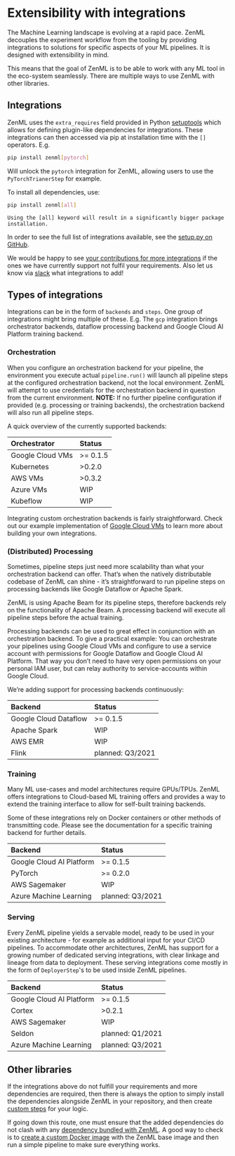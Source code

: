 # Extensibility with integrations
The Machine Learning landscape is evolving at a rapid pace. ZenML decouples the experiment workflow from the tooling by providing integrations 
to solutions for specific aspects of your ML pipelines. It is designed with extensibility in mind. 

This means that the goal of ZenML is to be able to work with any 
ML tool in the eco-system seamlessly. There are multiple ways to use ZenML with other libraries.

## Integrations
ZenML uses the `extra_requires` field provided in Python [setuptools](https://setuptools.readthedocs.io/en/latest/setuptools.html) 
which allows for defining plugin-like dependencies for integrations. These integrations can then accessed via pip at installation time 
with the `[]` operators. E.g.

```bash
pip install zenml[pytorch]
```

Will unlock the `pytorch` integration for ZenML, allowing users to use the `PyTorchTrianerStep` for example.

To install all dependencies, use:

```bash
pip install zenml[all]
```

```{warning}
Using the [all] keyword will result in a significantly bigger package installation.
```

In order to see the full list of integrations available, see the [setup.py on GitHub](https://github.com/maiot-io/zenml/blob/main/setup.py).

We would be happy to see [your contributions for more integrations](https://github.com/maiot-io/zenml/) if the ones we have currently support 
not fulfil your requirements. Also let us know via [slack](https://zenml.io/slack-invite) what integrations to add!

## Types of integrations
Integrations can be in the form of `backends` and `steps`. One group of integrations might bring multiple of these. 
E.g. The `gcp` integration brings orchestrator backends, dataflow processing backend and Google Cloud AI Platform training 
backend.

### Orchestration
When you configure an orchestration backend for your pipeline, the environment you execute actual `pipeline.run()` will launch all pipeline steps at the configured orchestration backend, not the local environment. ZenML will attempt to use credentials for the orchestration backend in question from the current environment. **NOTE:** If no further pipeline configuration if provided \(e.g. processing or training backends\), the orchestration backend will also run all pipeline steps.

A quick overview of the currently supported backends:

| **Orchestrator** | **Status** |
| :--- | :--- |
| Google Cloud VMs | &gt;= 0.1.5 |
| Kubernetes | &gt;0.2.0 |
| AWS VMs | &gt;0.3.2 |
| Azure VMs | WIP |
| Kubeflow | WIP |

Integrating custom orchestration backends is fairly straightforward. Check out our example implementation of [Google Cloud VMs](../tutorials/running-a-pipeline-on-a-google-cloud-vm.md) to learn more about building your own integrations.

### (Distributed) Processing

Sometimes, pipeline steps just need more scalability than what your orchestration backend can offer. That’s when the natively distributable codebase of ZenML can shine - it’s straightforward to run pipeline steps on processing backends like Google Dataflow or Apache Spark.

ZenML is using Apache Beam for its pipeline steps, therefore backends rely on the functionality of Apache Beam. A processing backend will execute all pipeline steps before the actual training.

Processing backends can be used to great effect in conjunction with an orchestration backend. To give a practical example: You can orchestrate your pipelines using Google Cloud VMs and configure to use a service account with permissions for Google Dataflow and Google Cloud AI Platform. That way you don’t need to have very open permissions on your personal IAM user, but can relay authority to service-accounts within Google Cloud.

We’re adding support for processing backends continuously:

| **Backend** | **Status** |
| :--- | :--- |
| Google Cloud Dataflow | &gt;= 0.1.5 |
| Apache Spark | WIP |
| AWS EMR | WIP |
| Flink | planned: Q3/2021 |

### Training

Many ML use-cases and model architectures require GPUs/TPUs. ZenML offers integrations to Cloud-based ML training offers and provides a way to extend the training interface to allow for self-built training backends.

Some of these integrations rely on Docker containers or other methods of transmitting code. Please see the documentation for a specific training backend for further details.

| **Backend** | **Status** |
| :--- | :--- |
| Google Cloud AI Platform | &gt;= 0.1.5 |
| PyTorch | &gt;= 0.2.0 |
| AWS Sagemaker | WIP |
| Azure Machine Learning | planned: Q3/2021 |

### Serving

Every ZenML pipeline yields a servable model, ready to be used in your existing architecture - for example as additional input for your CI/CD pipelines. To accommodate other architectures, ZenML has support for a growing number of dedicated serving integrations, with clear linkage and lineage from data to deployment.
These serving integrations come mostly in the form of `DeployerStep`'s to be used inside ZenML pipelines.

| **Backend** | **Status** |
| :--- | :--- |
| Google Cloud AI Platform | &gt;= 0.1.5 |
| Cortex | &gt;0.2.1 |
| AWS Sagemaker | WIP |
| Seldon | planned: Q1/2021 |
| Azure Machine Learning | planned: Q3/2021 |

## Other libraries
If the integrations above do not fulfill your requirements and more dependencies are required, then there is always the option to simply 
install the dependencies alongside ZenML in your repository, and then create [custom steps](../steps/what-is-a-step.md) for your logic. 

If going down this route, one must ensure that the added dependencies do not clash with any [dependency bundled with ZenML](https://github.com/maiot-io/zenml/blob/main/setup.py). 
A good way to check is to [create a custom Docker image](../backends/using-docker.md) with the ZenML base image and then run a simple pipeline to make sure everything works.
